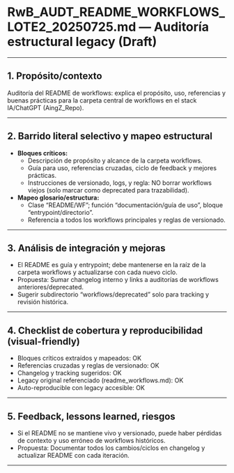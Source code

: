 # RwB_AUDT_README_WORKFLOWS_LOTE2_20250725.md — Auditoría estructural legacy (Draft)

---

## 1. Propósito/contexto
Auditoría del README de workflows: explica el propósito, uso, referencias y buenas prácticas para la carpeta central de workflows en el stack IA/ChatGPT (AingZ_Repo).

---

## 2. Barrido literal selectivo y mapeo estructural
- **Bloques críticos:**
  - Descripción de propósito y alcance de la carpeta workflows.
  - Guía para uso, referencias cruzadas, ciclo de feedback y mejores prácticas.
  - Instrucciones de versionado, logs, y regla: NO borrar workflows viejos (solo marcar como deprecated para trazabilidad).
- **Mapeo glosario/estructura:**
  - Clase “README/WF”; función “documentación/guía de uso”, bloque “entrypoint/directorio”.
  - Referencia a todos los workflows principales y reglas de versionado.

---

## 3. Análisis de integración y mejoras
- El README es guía y entrypoint; debe mantenerse en la raíz de la carpeta workflows y actualizarse con cada nuevo ciclo.
- Propuesta: Sumar changelog interno y links a auditorías de workflows anteriores/deprecated.
- Sugerir subdirectorio “workflows/deprecated” solo para tracking y revisión histórica.

---

## 4. Checklist de cobertura y reproducibilidad (visual-friendly)
- Bloques críticos extraídos y mapeados: OK
- Referencias cruzadas y reglas de versionado: OK
- Changelog y tracking sugeridos: OK
- Legacy original referenciado (readme_workflows.md): OK
- Auto-reproducible con legacy accesible: OK

---

## 5. Feedback, lessons learned, riesgos
- Si el README no se mantiene vivo y versionado, puede haber pérdidas de contexto y uso erróneo de workflows históricos.
- Propuesta: Documentar todos los cambios/ciclos en changelog y actualizar README con cada iteración.

---


